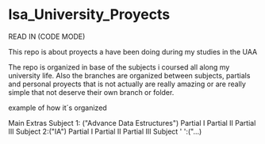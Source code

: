 # Isa_University_Proyects
READ IN (CODE MODE)

This repo is about proyects a have been doing during my studies in the UAA

The repo is organized in base of the subjects i coursed all along my university life.
Also the branches are organized between subjects, partials and personal proyects that is not actually are really amazing or are really simple that not deserve their own branch or folder.

example of how it´s organized 

  Main
    Extras
    Subject 1:  ("Advance Data Estructures")
      Partial I
      Partial II
      Partial III
    Subject 2:("IA")
      Partial I
      Partial II
      Partial III
    Subject ' ':("...)
  
      



